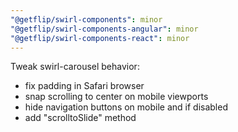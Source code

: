 ```yaml
---
"@getflip/swirl-components": minor
"@getflip/swirl-components-angular": minor
"@getflip/swirl-components-react": minor
---
```


Tweak swirl-carousel behavior:

- fix padding in Safari browser
- snap scrolling to center on mobile viewports
- hide navigation buttons on mobile and if disabled
- add "scrolltoSlide" method
